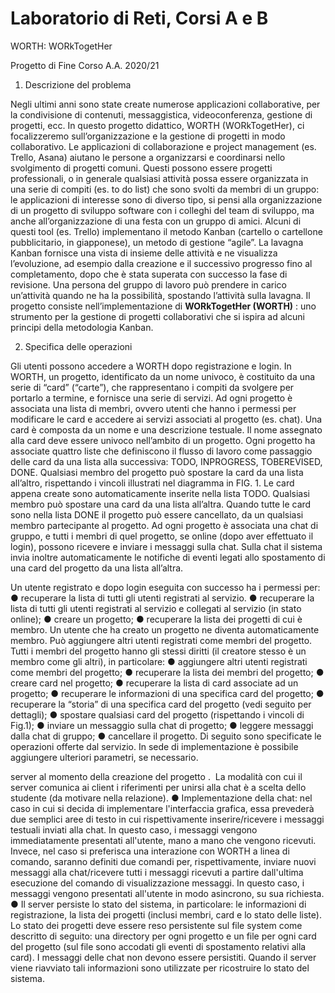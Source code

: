 # Laboratorio di Reti, Corsi A e B

WORTH: WORkTogetHer

Progetto di Fine Corso A.A. 2020/21

1. Descrizione del problema

Negli ultimi anni sono state create numerose applicazioni collaborative, per la condivisione di contenuti,
messaggistica, videoconferenza, gestione di progetti, ecc. In questo progetto didattico, WORTH
(WORkTogetHer), ci focalizzeremo sull’organizzazione e la gestione di progetti in modo collaborativo. Le
applicazioni di collaborazione e project management (es. ​Trello​, ​Asana​) aiutano le persone a organizzarsi e
coordinarsi nello svolgimento di progetti comuni. Questi possono essere progetti professionali, o in
generale qualsiasi attività possa essere organizzata in una serie di compiti (es. to do list) che sono svolti da
membri di un gruppo: le applicazioni di interesse sono di diverso tipo, si pensi alla organizzazione di un
progetto di sviluppo software con i colleghi del team di sviluppo, ma anche all’organizzazione di una festa
con un gruppo di amici.
Alcuni di questi tool (es. Trello) implementano il metodo Kanban (cartello o cartellone pubblicitario, in
giapponese), un metodo di gestione “agile”. La lavagna Kanban fornisce una vista di insieme delle attività e
ne visualizza l’evoluzione, ad esempio dalla creazione e il successivo progresso fino al completamento,
dopo che è stata superata con successo la fase di revisione. Una persona del gruppo di lavoro può prendere
in carico un’attività quando ne ha la possibilità, spostando l’attività sulla lavagna.
Il progetto consiste nell’implementazione di ​ **WORkTogetHer (WORTH)** ​: uno strumento per la gestione di
progetti collaborativi che si ispira ad alcuni principi della metodologia Kanban.

2. Specifica delle operazioni

Gli utenti possono accedere a WORTH dopo registrazione e login.
In WORTH, un progetto, identificato da un nome univoco, è costituito da una serie di “card” (“carte”), che
rappresentano i compiti da svolgere per portarlo a termine, e fornisce una serie di servizi. Ad ogni progetto
è associata una lista di membri, ovvero utenti che hanno i permessi per modificare le card e accedere ai
servizi associati al progetto (es. chat).
Una card è composta da un nome e una descrizione testuale. Il nome assegnato alla card deve essere
univoco nell’ambito di un progetto. Ogni progetto ha associate quattro liste che definiscono il flusso di
lavoro come passaggio delle card da una lista alla successiva: TODO, INPROGRESS, TOBEREVISED, DONE.
Qualsiasi membro del progetto può spostare la card da una lista all’altro, rispettando i vincoli illustrati nel
diagramma in FIG. 1.
Le card appena create sono automaticamente inserite nella lista TODO. Qualsiasi membro può spostare una
card da una lista all’altra. Quando tutte le card sono nella lista DONE il progetto può essere cancellato, da
un qualsiasi membro partecipante al progetto.
Ad ogni progetto è associata una chat di gruppo, e tutti i membri di quel progetto, se online (dopo aver
effettuato il login), possono ricevere e inviare i messaggi sulla chat. Sulla chat il sistema invia inoltre
automaticamente le notifiche di eventi legati allo spostamento di una card del progetto da una lista
all’altra.

Un utente registrato e dopo login eseguita con successo ha i permessi per:
● recuperare la lista di tutti gli utenti registrati al servizio.
● recuperare la lista di tutti gli utenti registrati al servizio e collegati al servizio (in stato online);
● creare un progetto;
● recuperare la lista dei progetti di cui è membro.
Un utente che ha creato un progetto ne diventa automaticamente membro. Può aggiungere altri utenti
registrati come membri del progetto. Tutti i membri del progetto hanno gli stessi diritti (il creatore stesso è
un membro come gli altri), in particolare:
● aggiungere altri utenti registrati come membri del progetto;
● recuperare la lista dei membri del progetto;
● creare card nel progetto;
● recuperare la lista di card associate ad un progetto;
● recuperare le informazioni di una specifica card del progetto;
● recuperare la “storia” di una specifica card del progetto (vedi seguito per dettagli);
● spostare qualsiasi card del progetto (rispettando i vincoli di Fig.1);
● inviare un messaggio sulla chat di progetto;
● leggere messaggi dalla chat di gruppo;
● cancellare il progetto.
Di seguito sono specificate le operazioni offerte dal servizio. In sede di implementazione è possibile
aggiungere ulteriori parametri, se necessario.

server al momento della creazione del progetto ​. ​ La modalità con cui il server comunica ai client i
riferimenti per unirsi alla chat è a scelta dello studente (da motivare nella relazione).
● Implementazione della chat: nel caso in cui si decida di implementare l'interfaccia grafica, essa
prevederà due semplici aree di testo in cui rispettivamente inserire/ricevere i messaggi testuali
inviati alla chat. In questo caso, i messaggi vengono immediatamente presentati all'utente, mano a
mano che vengono ricevuti. Invece, nel caso si preferisca una interazione con WORTH a linea di
comando, saranno definiti due comandi per, rispettivamente, inviare nuovi messaggi alla
chat/ricevere tutti i messaggi ricevuti a partire dall'ultima esecuzione del comando di
visualizzazione messaggi. In questo caso, i messaggi vengono presentati all'utente in modo
asincrono, su sua richiesta.
● Il server persiste lo stato del sistema, in particolare: le informazioni di registrazione, la lista dei
progetti (inclusi membri, card e lo stato delle liste). Lo stato dei progetti deve essere reso
persistente sul file system come descritto di seguito: una directory per ogni progetto e un file per
ogni card del progetto (sul file sono accodati gli eventi di spostamento relativi alla card). I messaggi
delle chat non devono essere persistiti. Quando il server viene riavviato tali informazioni sono
utilizzate per ricostruire lo stato del sistema.
